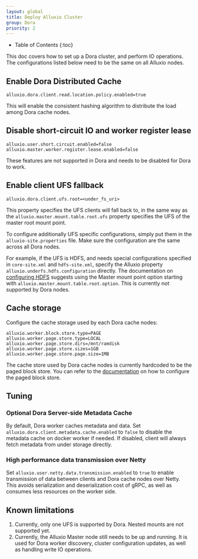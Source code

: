 ```yaml
---
layout: global
title: Deploy Alluxio Cluster
group: Dora
priority: 2
---
```


* Table of Contents
  {:toc}

This doc covers how to set up a Dora cluster, and perform IO operations. The configurations listed below need
to be the same on all Alluxio nodes.

## Enable Dora Distributed Cache

```properties
alluxio.dora.client.read.location.policy.enabled=true
```

This will enable the consistent hashing algorithm to distribute the load among Dora cache nodes.

## Disable short-circuit IO and worker register lease

```properties
alluxio.user.short.circuit.enabled=false
alluxio.master.worker.register.lease.enabled=false
```

These features are not supported in Dora and needs to be disabled for Dora to work.

## Enable client UFS fallback

```properties
alluxio.dora.client.ufs.root=<under_fs_uri>
```

This property specifies the UFS clients will fall back to, in the same way as the
`alluxio.master.mount.table.root.ufs` property specifies the UFS of the master root mount point.

To configure additionally UFS specific configurations, simply put them in the `alluxio-site.properties` file. Make sure
the configuration are the same across all Dora nodes.

For example, if the UFS is HDFS, and needs special configurations specified in `core-site.xml` and `hdfs-site.xml`,
specify the Alluxio property `alluxio.underfs.hdfs.configuration` directly. The documentation on
[configuring HDFS](https://github.com/Alluxio/alluxio/blob/dora/docs/en/ufs/HDFS.md#specify-hdfs-configuration-location) suggests using
the Master mount point option starting with `alluxio.master.mount.table.root.option`. This is currently not supported
by Dora nodes.

## Cache storage

Configure the cache storage used by each Dora cache nodes:

```properties
alluxio.worker.block.store.type=PAGE
alluxio.worker.page.store.type=LOCAL
alluxio.worker.page.store.dirs=/mnt/ramdisk
alluxio.worker.page.store.sizes=1GB
alluxio.worker.page.store.page.size=1MB
```

The cache store used by Dora cache nodes is currently hardcoded to be the paged block store. You can refer to the
[documentation](https://github.com/Alluxio/alluxio/blob/dora/docs/en/core-services/Caching.md#experimental-paging-worker-storage)
on how to configure the paged block store.

## Tuning

### Optional Dora Server-side Metadata Cache

By default, Dora worker caches metadata and data.
Set `alluxio.dora.client.metadata.cache.enabled` to `false` to disable the metadata cache on docker worker if needed.
If disabled, client will always fetch metadata from under storage directly.

### High performance data transmission over Netty

Set `alluxio.user.netty.data.transmission.enabled` to `true` to enable transmission of data between clients and
Dora cache nodes over Netty. This avoids serialization and deserialization cost of gRPC, as well as consumes less
resources on the worker side.

## Known limitations

1. Currently, only one UFS is supported by Dora. Nested mounts are not supported yet.
2. Currently, the Alluxio Master node still needs to be up and running. It is used for Dora worker discovery,
   cluster configuration updates, as well as handling write IO operations.
